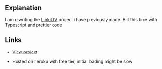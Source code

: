 ## Explanation

I am rewriting the [LinkitTV](https://github.com/Jupemon/LinkitTV) project i have previously made. But this time with Typescript and prettier code


## Links

- [View project](https://github.com/Jupemon/LinkitTV)

- Hosted on heroku with free tier, initial loading might be slow